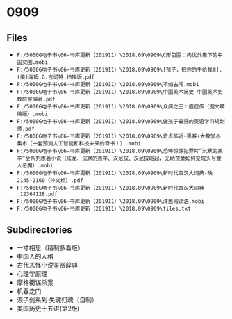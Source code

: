 # 0909

## Files

- `F:/5000G电子书\06-书库更新（201911）\2018.09\0909\C形包围：内忧外患下的中国突围.mobi`
- `F:/5000G电子书\06-书库更新（201911）\2018.09\0909\[孩子，把你的手给我Ⅲ].(美)海姆.G.吉诺特.扫描版.pdf`
- `F:/5000G电子书\06-书库更新（201911）\2018.09\0909\不如去闯.mobi`
- `F:/5000G电子书\06-书库更新（201911）\2018.09\0909\中国美术简史 中国美术史教研室编著.pdf`
- `F:/5000G电子书\06-书库更新（201911）\2018.09\0909\众病之王：癌症传（图文精编版）.mobi`
- `F:/5000G电子书\06-书库更新（201911）\2018.09\0909\做孩子最好的英语学习规划师.pdf`
- `F:/5000G电子书\06-书库更新（201911）\2018.09\0909\奇点临近+黑客+大教堂与集市（一套预测人工智能和科技未来的奇书！）.mobi`
- `F:/5000G电子书\06-书库更新（201911）\2018.09\0909\恐怖惊悚犯罪片“沉默的羔羊”全系列原著小说（红龙、沉默的羔羊、汉尼拔、汉尼拔崛起，无助孩童如何变成头号食人恶魔）.mobi`
- `F:/5000G电子书\06-书库更新（201911）\2018.09\0909\新时代西汉大词典-缺2145-2160（孙义桢）.pdf`
- `F:/5000G电子书\06-书库更新（201911）\2018.09\0909\新时代西汉大词典_12364128.pdf`
- `F:/5000G电子书\06-书库更新（201911）\2018.09\0909\洋葱阅读法.mobi`
- `F:/5000G电子书\06-书库更新（201911）\2018.09\0909\files.txt`

## Subdirectories

- 一寸相思（精制多看版）
- 中国人的人格
- 古代志怪小说鉴赏辞典
- 心理学原理
- 摩格街谋杀案
- 机器之门
- 浪子剑系列·失魂归魂（自制）
- 美国历史十五讲(第2版)
